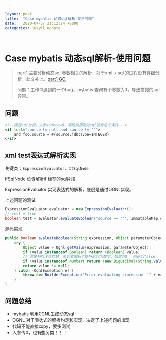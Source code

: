 ```yaml
---

layout: post
title:  "Case mybatis 动态sql解析-使用问题"
date:   2020-04-07 21:12:24 +0800
categories: jekyll update

---
```


# Case mybatis 动态sql解析-使用问题

> part1 主要分析动态sql 参数相关的解析，对于xml-> sql 的过程没有详细分析，此文补上。[part1 GO.](https://blog.csdn.net/tt50335971/article/details/72484023)
> 
> 问题：工作中遇到的一个bug，mybatis 查询有个参数为0，导致拼接的sql异常。



## 问题

```xml
<!--问题sql片段，入参source=0，导致拼接完的sql没有这个条件 -->
<if test="source != null and source != ''">
    and foo.source = #{source,jdbcType=INTEGER}
</if>
```

## xml test表达式解析实现

关键类：`ExpressionEvaluator`、`IfSqlNode`

IfSqlNode 负责解析if 标签的sql片段

ExpressionEvaluator 实现表达式的解析，底层是通过OGNL实现。

上述问题的测试

```java
ExpressionEvaluator evaluator = new ExpressionEvaluator();
// test = true
boolean test = evaluator.evaluateBoolean("source == ''", ImmutableMap.of("source", 0));
```

源码实现

```java
public boolean evaluateBoolean(String expression, Object parameterObject) {
    try {
        Object value = Ognl.getValue(expression, parameterObject);
        if (value instanceof Boolean) return (Boolean) value;
        // 需要特别注意的是，表达式解析也支持返回为数字，如果为0， 则返回false
        if (value instanceof Number) return !new BigDecimal(String.valueOf(value)).equals(BigDecimal.ZERO);
        return value != null;
    } catch (OgnlException e) {
        throw new BuilderException("Error evaluating expression '" + expression + "'. Cause: " + e, e);
    }
}
```

## 问题总结

* mybatis 利用OGNL生成动态sql
* OGNL 对于表达式的解析约定和实现，决定了上述问题的出现
* 代码不能直接copy，要多测试
* 入参传0，也有些另类！！！